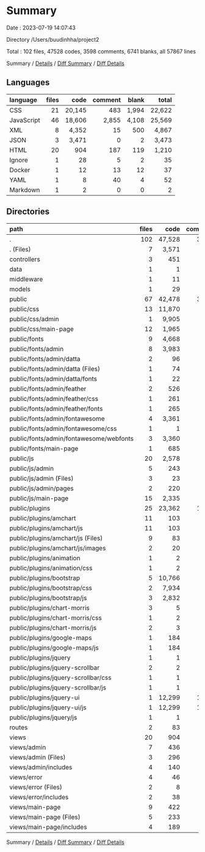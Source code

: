 # Summary

Date : 2023-07-19 14:07:43

Directory /Users/buudinhha/project2

Total : 102 files,  47528 codes, 3598 comments, 6741 blanks, all 57867 lines

Summary / [Details](details.md) / [Diff Summary](diff.md) / [Diff Details](diff-details.md)

## Languages
| language | files | code | comment | blank | total |
| :--- | ---: | ---: | ---: | ---: | ---: |
| CSS | 21 | 20,145 | 483 | 1,994 | 22,622 |
| JavaScript | 46 | 18,606 | 2,855 | 4,108 | 25,569 |
| XML | 8 | 4,352 | 15 | 500 | 4,867 |
| JSON | 3 | 3,471 | 0 | 2 | 3,473 |
| HTML | 20 | 904 | 187 | 119 | 1,210 |
| Ignore | 1 | 28 | 5 | 2 | 35 |
| Docker | 1 | 12 | 13 | 12 | 37 |
| YAML | 1 | 8 | 40 | 4 | 52 |
| Markdown | 1 | 2 | 0 | 0 | 2 |

## Directories
| path | files | code | comment | blank | total |
| :--- | ---: | ---: | ---: | ---: | ---: |
| . | 102 | 47,528 | 3,598 | 6,741 | 57,867 |
| . (Files) | 7 | 3,571 | 58 | 35 | 3,664 |
| controllers | 3 | 451 | 26 | 57 | 534 |
| data | 1 | 1 | 0 | 0 | 1 |
| middleware | 1 | 11 | 2 | 4 | 17 |
| models | 1 | 29 | 0 | 3 | 32 |
| public | 67 | 42,478 | 3,320 | 6,496 | 52,294 |
| public/css | 13 | 11,870 | 459 | 645 | 12,974 |
| public/css/admin | 1 | 9,905 | 295 | 464 | 10,664 |
| public/css/main-page | 12 | 1,965 | 164 | 181 | 2,310 |
| public/fonts | 9 | 4,668 | 21 | 748 | 5,437 |
| public/fonts/admin | 8 | 3,983 | 21 | 748 | 4,752 |
| public/fonts/admin/datta | 2 | 96 | 0 | 8 | 104 |
| public/fonts/admin/datta (Files) | 1 | 74 | 0 | 6 | 80 |
| public/fonts/admin/datta/fonts | 1 | 22 | 0 | 2 | 24 |
| public/fonts/admin/feather | 2 | 526 | 5 | 737 | 1,268 |
| public/fonts/admin/feather/css | 1 | 261 | 2 | 245 | 508 |
| public/fonts/admin/feather/fonts | 1 | 265 | 3 | 492 | 760 |
| public/fonts/admin/fontawesome | 4 | 3,361 | 16 | 3 | 3,380 |
| public/fonts/admin/fontawesome/css | 1 | 1 | 4 | 0 | 5 |
| public/fonts/admin/fontawesome/webfonts | 3 | 3,360 | 12 | 3 | 3,375 |
| public/fonts/main-page | 1 | 685 | 0 | 0 | 685 |
| public/js | 20 | 2,578 | 915 | 914 | 4,407 |
| public/js/admin | 5 | 243 | 13 | 9 | 265 |
| public/js/admin (Files) | 3 | 23 | 13 | 2 | 38 |
| public/js/admin/pages | 2 | 220 | 0 | 7 | 227 |
| public/js/main-page | 15 | 2,335 | 902 | 905 | 4,142 |
| public/plugins | 25 | 23,362 | 1,925 | 4,189 | 29,476 |
| public/plugins/amchart | 11 | 103 | 0 | 8 | 111 |
| public/plugins/amchart/js | 11 | 103 | 0 | 8 | 111 |
| public/plugins/amchart/js (Files) | 9 | 83 | 0 | 5 | 88 |
| public/plugins/amchart/js/images | 2 | 20 | 0 | 3 | 23 |
| public/plugins/animation | 1 | 2 | 5 | 0 | 7 |
| public/plugins/animation/css | 1 | 2 | 5 | 0 | 7 |
| public/plugins/bootstrap | 5 | 10,766 | 375 | 1,861 | 13,002 |
| public/plugins/bootstrap/css | 2 | 7,934 | 13 | 1,096 | 9,043 |
| public/plugins/bootstrap/js | 3 | 2,832 | 362 | 765 | 3,959 |
| public/plugins/chart-morris | 3 | 5 | 5 | 1 | 11 |
| public/plugins/chart-morris/css | 1 | 2 | 0 | 1 | 3 |
| public/plugins/chart-morris/js | 2 | 3 | 5 | 0 | 8 |
| public/plugins/google-maps | 1 | 184 | 5 | 0 | 189 |
| public/plugins/google-maps/js | 1 | 184 | 5 | 0 | 189 |
| public/plugins/jquery | 1 | 1 | 1 | 1 | 3 |
| public/plugins/jquery-scrollbar | 2 | 2 | 0 | 1 | 3 |
| public/plugins/jquery-scrollbar/css | 1 | 1 | 0 | 1 | 2 |
| public/plugins/jquery-scrollbar/js | 1 | 1 | 0 | 0 | 1 |
| public/plugins/jquery-ui | 1 | 12,299 | 1,534 | 2,317 | 16,150 |
| public/plugins/jquery-ui/js | 1 | 12,299 | 1,534 | 2,317 | 16,150 |
| public/plugins/jquery/js | 1 | 1 | 1 | 1 | 3 |
| routes | 2 | 83 | 5 | 27 | 115 |
| views | 20 | 904 | 187 | 119 | 1,210 |
| views/admin | 7 | 436 | 68 | 49 | 553 |
| views/admin (Files) | 3 | 296 | 43 | 36 | 375 |
| views/admin/includes | 4 | 140 | 25 | 13 | 178 |
| views/error | 4 | 46 | 0 | 9 | 55 |
| views/error (Files) | 2 | 8 | 0 | 6 | 14 |
| views/error/includes | 2 | 38 | 0 | 3 | 41 |
| views/main-page | 9 | 422 | 119 | 61 | 602 |
| views/main-page (Files) | 5 | 233 | 39 | 35 | 307 |
| views/main-page/includes | 4 | 189 | 80 | 26 | 295 |

Summary / [Details](details.md) / [Diff Summary](diff.md) / [Diff Details](diff-details.md)